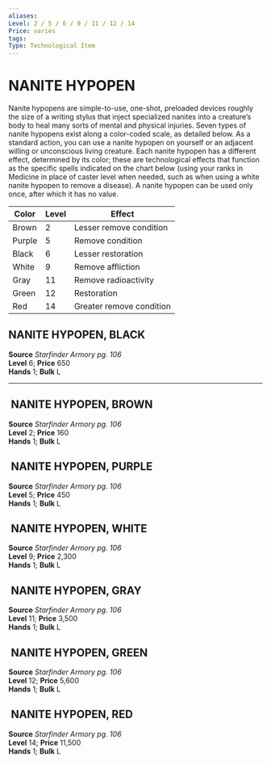 ```yaml
---
aliases: 
Level: 2 / 5 / 6 / 9 / 11 / 12 / 14 
Price: varies 
tags: 
Type: Technological Item
---
```


# NANITE HYPOPEN

Nanite hypopens are simple-to-use, one-shot, preloaded devices roughly the size of a writing stylus that inject specialized nanites into a creature’s body to heal many sorts of mental and physical injuries. Seven types of nanite hypopens exist along a color-coded scale, as detailed below. As a standard action, you can use a nanite hypopen on yourself or an adjacent willing or unconscious living creature. Each nanite hypopen has a different effect, determined by its color; these are technological effects that function as the specific spells indicated on the chart below (using your ranks in Medicine in place of caster level when needed, such as when using a white nanite hypopen to remove a disease). A nanite hypopen can be used only once, after which it has no value.



| Color  | Level | Effect                   |
|--------|-------|--------------------------|
| Brown  | 2     | Lesser remove condition  |
| Purple | 5     | Remove condition         |
| Black  | 6     | Lesser restoration       |
| White  | 9     | Remove affliction        |
| Gray   | 11    | Remove radioactivity     |
| Green  | 12    | Restoration              |
| Red    | 14    | Greater remove condition |


## NANITE HYPOPEN, BLACK

**Source** _Starfinder Armory pg. 106_  
**Level** 6; **Price** 650  
**Hands** 1; **Bulk** L

---
##  NANITE HYPOPEN, BROWN

**Source** _Starfinder Armory pg. 106_  
**Level** 2; **Price** 160  
**Hands** 1; **Bulk** L

##  NANITE HYPOPEN, PURPLE

**Source** _Starfinder Armory pg. 106_  
**Level** 5; **Price** 450  
**Hands** 1; **Bulk** L

##  NANITE HYPOPEN, WHITE

**Source** _Starfinder Armory pg. 106_  
**Level** 9; **Price** 2,300  
**Hands** 1; **Bulk** L

##  NANITE HYPOPEN, GRAY

**Source** _Starfinder Armory pg. 106_  
**Level** 11; **Price** 3,500  
**Hands** 1; **Bulk** L

##  NANITE HYPOPEN, GREEN

**Source** _Starfinder Armory pg. 106_  
**Level** 12; **Price** 5,600  
**Hands** 1; **Bulk** L

##  NANITE HYPOPEN, RED

**Source** _Starfinder Armory pg. 106_  
**Level** 14; **Price** 11,500  
**Hands** 1; **Bulk** L